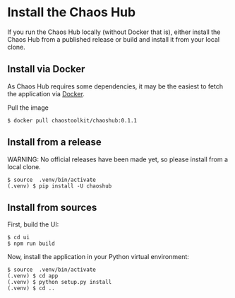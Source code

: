 
# Install the Chaos Hub

If you run the Chaos Hub locally (without Docker that is), either install the
Chaos Hub from a published release or build and install it from your local
clone.

## Install via Docker

As Chaos Hub requires some dependencies, it may be the easiest to fetch the
application via [Docker][docker].

[docker]: https://hub.docker.com/r/chaostoolkit/chaoshub/

Pull the image
```
$ docker pull chaostoolkit/chaoshub:0.1.1
```

## Install from a release

WARNING: No official releases have been made yet, so please install from a local
clone.

```
$ source  .venv/bin/activate
(.venv) $ pip install -U chaoshub
```

## Install from sources

First, build the UI:

```
$ cd ui
$ npm run build
```

Now, install the application in your Python virtual environment:

```
$ source  .venv/bin/activate
(.venv) $ cd app
(.venv) $ python setup.py install
(.venv) $ cd ..
```
